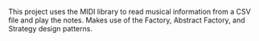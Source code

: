 This project uses the MIDI library to read musical information from a CSV file and play the notes. Makes use of the Factory, Abstract Factory, and Strategy design patterns. 
